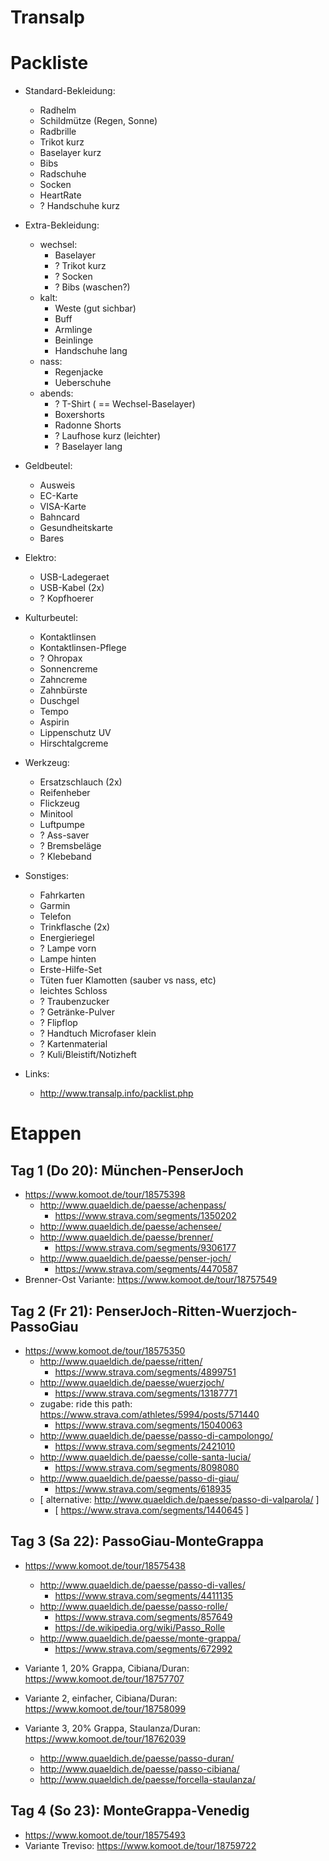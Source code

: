 Transalp
========

Packliste
=========

* Standard-Bekleidung:
	* Radhelm
	* Schildmütze (Regen, Sonne)
	* Radbrille
	* Trikot kurz
	* Baselayer kurz
	* Bibs
	* Radschuhe
	* Socken
	* HeartRate
	* ? Handschuhe kurz

* Extra-Bekleidung:
	* wechsel:
		* Baselayer
		* ? Trikot kurz
		* ? Socken
		* ? Bibs (waschen?)
	* kalt:
		* Weste (gut sichbar)
		* Buff
		* Armlinge
		* Beinlinge
		* Handschuhe lang
	* nass:
		* Regenjacke
		* Ueberschuhe
	* abends:
		* ? T-Shirt ( == Wechsel-Baselayer)
		* Boxershorts
		* Radonne Shorts
		* ? Laufhose kurz (leichter)
		* ? Baselayer lang
* Geldbeutel:
	* Ausweis
	* EC-Karte
	* VISA-Karte
	* Bahncard
	* Gesundheitskarte
	* Bares
* Elektro:
	* USB-Ladegeraet
	* USB-Kabel (2x)
	* ? Kopfhoerer
* Kulturbeutel:
	* Kontaktlinsen
	* Kontaktlinsen-Pflege
	* ? Ohropax
	* Sonnencreme
	* Zahncreme
	* Zahnbürste
	* Duschgel
	* Tempo
	* Aspirin
	* Lippenschutz UV
	* Hirschtalgcreme
* Werkzeug:
	* Ersatzschlauch (2x)
	* Reifenheber
	* Flickzeug
	* Minitool
	* Luftpumpe
	* ? Ass-saver
	* ? Bremsbeläge
	* ? Klebeband
* Sonstiges:
	* Fahrkarten
	* Garmin
	* Telefon
	* Trinkflasche (2x)
	* Energieriegel
	* ? Lampe vorn
	* Lampe hinten
	* Erste-Hilfe-Set
	* Tüten fuer Klamotten (sauber vs nass, etc)
	* leichtes Schloss
	* ? Traubenzucker
	* ? Getränke-Pulver
	* ? Flipflop
	* ? Handtuch Microfaser klein
	* ? Kartenmaterial
	* ? Kuli/Bleistift/Notizheft

* Links:
	* http://www.transalp.info/packlist.php

Etappen
=======

Tag 1 (Do 20): München-PenserJoch
---------------------------------

* https://www.komoot.de/tour/18575398
	* http://www.quaeldich.de/paesse/achenpass/
		* https://www.strava.com/segments/1350202
	* http://www.quaeldich.de/paesse/achensee/
	* http://www.quaeldich.de/paesse/brenner/
		* https://www.strava.com/segments/9306177
	* http://www.quaeldich.de/paesse/penser-joch/
		* https://www.strava.com/segments/4470587
* Brenner-Ost Variante: https://www.komoot.de/tour/18757549

Tag 2 (Fr 21): PenserJoch-Ritten-Wuerzjoch-PassoGiau
----------------------------------------------------

* https://www.komoot.de/tour/18575350
	* http://www.quaeldich.de/paesse/ritten/
		* https://www.strava.com/segments/4899751
	* http://www.quaeldich.de/paesse/wuerzjoch/
		* https://www.strava.com/segments/13187771
	* zugabe: ride this path: https://www.strava.com/athletes/5994/posts/571440
		* https://www.strava.com/segments/15040063
	* http://www.quaeldich.de/paesse/passo-di-campolongo/
		* https://www.strava.com/segments/2421010
	* http://www.quaeldich.de/paesse/colle-santa-lucia/
		* https://www.strava.com/segments/8098080
	* http://www.quaeldich.de/paesse/passo-di-giau/
		* https://www.strava.com/segments/618935
	* [ alternative: http://www.quaeldich.de/paesse/passo-di-valparola/ ]
		* [ https://www.strava.com/segments/1440645 ]

Tag 3 (Sa 22): PassoGiau-MonteGrappa
------------------------------------

* https://www.komoot.de/tour/18575438
	* http://www.quaeldich.de/paesse/passo-di-valles/
		* https://www.strava.com/segments/4411135
	* http://www.quaeldich.de/paesse/passo-rolle/
		* https://www.strava.com/segments/857649
		* https://de.wikipedia.org/wiki/Passo_Rolle
	* http://www.quaeldich.de/paesse/monte-grappa/
		* https://www.strava.com/segments/672992

* Variante 1, 20% Grappa, Cibiana/Duran: https://www.komoot.de/tour/18757707
* Variante 2, einfacher, Cibiana/Duran: https://www.komoot.de/tour/18758099
* Variante 3, 20% Grappa, Staulanza/Duran: https://www.komoot.de/tour/18762039
	* http://www.quaeldich.de/paesse/passo-duran/
	* http://www.quaeldich.de/paesse/passo-cibiana/
	* http://www.quaeldich.de/paesse/forcella-staulanza/

Tag 4 (So 23): MonteGrappa-Venedig
----------------------------------

* https://www.komoot.de/tour/18575493
* Variante Treviso: https://www.komoot.de/tour/18759722
